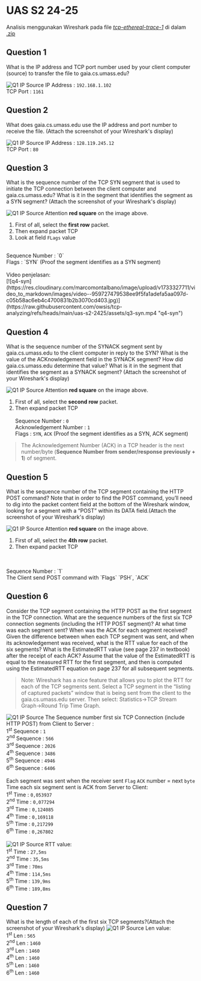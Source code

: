 # UAS S2 24-25 
Analisis menggunakan Wireshark pada file [_tcp-ethereal-trace-1_](./assets/tcp-ethereal-trace-1) di dalam [.zip](http://gaia.cs.umass.edu/wireshark-labs/wireshark-traces.zip)

## Question 1
What is the IP address and TCP port number used by your client computer (source) to transfer the file to gaia.cs.umass.edu?

![Q1 IP Source](./assets/q1-ip-source.png)
IP Address : `192.168.1.102` <br>
TCP Port : `1161`

## Question 2
What does gaia.cs.umass.edu use the IP address and port number to receive the file. (Attach the screenshot of your Wireshark's display)

![Q1 IP Source](./assets/q1-ip-source.png)
IP Address : `128.119.245.12` <br>
TCP Port : `80`

## Question 3
What is the sequence number of the TCP SYN segment that is used to initiate the TCP connection between the client computer and gaia.cs.umass.edu? What is it in the segment that identifies the segment as a SYN segment? (Attach the screenshot of your Wireshark's display)

![Q1 IP Source](./assets/q3-syn-flag.png)
Attention **red square** on the image above. <br>
1. First of all, select the **first row** packet.
2. Then expand packet TCP
3. Look at field `FLags` value
<br>
Sequence Number : `0` <br>
Flags : `SYN` (Proof the segment identifies as a SYN segment)
<br>
<br>
Video penjelasan: <br>
[![q4-syn](https://res.cloudinary.com/marcomontalbano/image/upload/v1733327711/video_to_markdown/images/video--959727479538ee9f5fa1adefa5aa097d-c05b58ac6eb4c4700831b2b3070cd403.jpg)](https://raw.githubusercontent.com/owsis/tcp-analyzing/refs/heads/main/uas-s2-2425/assets/q3-syn.mp4 "q4-syn")

## Question 4
What is the sequence number of the SYNACK segment sent by gaia.cs.umass.edu to the client computer in reply to the SYN? What is the value of the ACKnowledgement field in the SYNACK segment? How did gaia.cs.umass.edu determine that value? What is it in the segment that identifies the segment as a SYNACK segment? (Attach the screenshot of your Wireshark's display)

![Q1 IP Source](./assets/q4-synack-value.png)
Attention **red square** on the image above. <br>
1. First of all, select the **second row** packet.
2. Then expand packet TCP
<br><br>
Sequence Number : `0` <br>
Acknowledgement Number : `1` <br>
Flags : `SYN`, `ACK` (Proof the segment identifies as a SYN, ACK segment) <br>
> The Acknowledgement Number (ACK) in a TCP header is the next number/byte (**Sequence Number from sender/response previously + 1**) of segment.

## Question 5
What is the sequence number of the TCP segment containing the HTTP POST command? Note that in order to find the POST command, you’ll need to dig into the packet content field at the bottom of the Wireshark window, looking for a segment with a “POST” within its DATA field.(Attach the screenshot of your Wireshark's display)

![Q1 IP Source](./assets/q5-post.png)
Attention **red square** on the image above. <br>
1. First of all, select the **4th row** packet.
2. Then expand packet TCP
<br>
<br>
Sequence Number : `1` <br>
The Client send POST command with `Flags` `PSH`, `ACK`

## Question 6
Consider the TCP segment containing the HTTP POST as the first segment in the TCP connection. What are the sequence numbers of the first six TCP connection segments (including the HTTP POST segment)? At what time was each segment sent? When was the ACK for each segment received? Given the difference between when each TCP segment was sent, and when its acknowledgement was received, what is the RTT value for each of the six segments? What is the EstimatedRTT value (see page 237 in textbook) after the receipt of each ACK? Assume that the value of the EstimatedRTT is equal to the measured RTT for the first segment, and then is computed using the EstimatedRTT equation on page 237 for all subsequent segments.

> Note: Wireshark has a nice feature that allows you to plot the RTT for each of the TCP segments sent. Select a TCP segment in the “listing of captured packets” window that is being sent from the client to the gaia.cs.umass.edu server. Then select: Statistics->TCP Stream Graph->Round Trip Time Graph.

![Q1 IP Source](./assets/q6-6th-first-segment.png)
The Sequence number first six TCP Connection (include HTTP POST) from Client to Server : <br>
1<sup>st</sup> Sequence : `1`<br>
2<sup>nd</sup> Sequence : `566`<br>
3<sup>rd</sup> Sequence : `2026`<br>
4<sup>th</sup> Sequence : `3486`<br>
5<sup>th</sup> Sequence : `4946`<br>
6<sup>th</sup> Sequence : `6406`<br>
<br>
Each segment was sent when the receiver sent `Flag` `ACK` number = next `byte`
<br>
Time each six segment sent is ACK from Server to Client:<br>
1<sup>st</sup> Time : `0,053937`<br>
2<sup>nd</sup> Time : `0,077294`<br>
3<sup>rd</sup> Time : `0,124085`<br>
4<sup>th</sup> Time : `0,169118`<br>
5<sup>th</sup> Time : `0,217299`<br>
6<sup>th</sup> Time : `0,267802`<br>
<br>
![Q1 IP Source](./assets/q6-6th-rtt.png)
RTT value: <br>
1<sup>st</sup> Time : `27,5ms`<br>
2<sup>nd</sup> Time : `35,5ms`<br>
3<sup>rd</sup> Time : `70ms`<br>
4<sup>th</sup> Time : `114,5ms`<br>
5<sup>th</sup> Time : `139,9ms`<br>
6<sup>th</sup> Time : `189,8ms`<br>

## Question 7
What is the length of each of the first six TCP segments?(Attach the screenshot of your Wireshark's display)
![Q1 IP Source](./assets/q7-len.png)
Len value: <br>
1<sup>st</sup> Len : `565`<br>
2<sup>nd</sup> Len : `1460` <br>
3<sup>rd</sup> Len : `1460` <br>
4<sup>th</sup> Len : `1460` <br>
5<sup>th</sup> Len : `1460` <br>
6<sup>th</sup> Len : `1460` <br>

